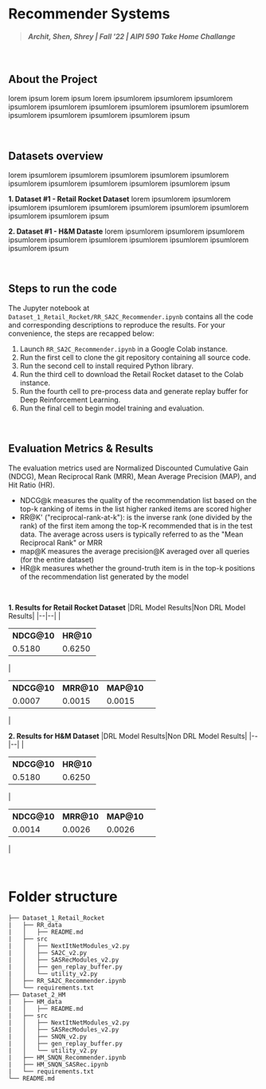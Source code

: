 # Recommender Systems
> #### _Archit, Shen, Shrey | Fall '22 | AIPI 590 Take Home Challange_
&nbsp;

## About the Project
lorem ipsum lorem ipsum lorem ipsumlorem ipsumlorem ipsumlorem ipsumlorem ipsumlorem ipsumlorem ipsumlorem ipsumlorem ipsumlorem ipsumlorem ipsumlorem ipsumlorem ipsumlorem ipsum

&nbsp;
## Datasets overview
lorem ipsumlorem ipsumlorem ipsumlorem ipsumlorem ipsumlorem ipsumlorem ipsumlorem ipsumlorem ipsumlorem ipsumlorem ipsum

**1. Dataset #1 - Retail Rocket Dataset**
lorem ipsumlorem ipsumlorem ipsumlorem ipsumlorem ipsumlorem ipsumlorem ipsumlorem ipsumlorem ipsumlorem ipsumlorem ipsum

**2. Dataset #1 - H&M Dataste**
lorem ipsumlorem ipsumlorem ipsumlorem ipsumlorem ipsumlorem ipsumlorem ipsumlorem ipsumlorem ipsumlorem ipsumlorem ipsum

&nbsp;
## Steps to run the code

The Jupyter notebook at  `Dataset_1_Retail_Rocket/RR_SA2C_Recommender.ipynb` contains all the code and corresponding descriptions to reproduce the results. For your convenience, the steps are recapped below:

1. Launch `RR_SA2C_Recommender.ipynb` in a Google Colab instance.
2. Run the first cell to clone the git repository containing all source code.
3. Run the second cell to install required Python library.
4. Run the third cell to download the Retail Rocket dataset to the Colab instance.
5. Run the fourth cell to pre-process data and generate replay buffer for Deep Reinforcement Learning.
6. Run the final cell to begin model training and evaluation.

&nbsp;
## Evaluation Metrics & Results
The evaluation metrics used are Normalized Discounted Cumulative Gain (NDCG), Mean Reciprocal Rank (MRR), Mean Average Precision (MAP), and Hit Ratio (HR).

- NDCG@k measures the quality of the recommendation list based on the top-k ranking of items in the list higher ranked items are scored higher
- RR@K' ("reciprocal-rank-at-k"): is the inverse rank (one divided by the rank) of the first item among the top-K recommended that is in the test data. The average across users is typically referred to as the "Mean Reciprocal Rank" or MRR
- map@K measures the average precision@K averaged over all queries (for the entire dataset)
- HR@k measures whether the ground-truth item is in the top-k positions of the recommendation list generated by the model

&nbsp;

**1. Results for Retail Rocket Dataset**
|DRL Model Results|Non DRL Model Results|
|--|--|
|<table> <tr><th>NDCG@10</th><th>HR@10</th></tr><tr><td>0.5180</td><td>0.6250</td></tr> </table>|<table> <tr><th>NDCG@10</th><th>MRR@10</th><th>MAP@10</th></tr><tr><td>0.0007</td><td>0.0015</td><td>0.0015<td></tr> </table>|

**2. Results for H&M Dataset**
|DRL Model Results|Non DRL Model Results|
|--|--|
|<table> <tr><th>NDCG@10</th><th>HR@10</th></tr><tr><td>0.5180</td><td>0.6250</td></tr> </table>|<table> <tr><th>NDCG@10</th><th>MRR@10</th><th>MAP@10</th></tr><tr><td>0.0014</td><td>0.0026</td><td>0.0026<td></tr> </table>|

&nbsp;
# Folder structure

```
├── Dataset_1_Retail_Rocket
|   ├── RR_data
|   │   ├── README.md
|   ├── src
|   │   ├── NextItNetModules_v2.py
|   │   ├── SA2C_v2.py
|   │   ├── SASRecModules_v2.py
|   │   ├── gen_replay_buffer.py
|   │   └── utility_v2.py
│   ├── RR_SA2C_Recommender.ipynb
│   └── requirements.txt
├── Dataset_2_HM
|   ├── HM_data
|   │   ├── README.md
|   ├── src
|   │   ├── NextItNetModules_v2.py
|   │   ├── SASRecModules_v2.py
|   │   ├── SNQN_v2.py
|   │   ├── gen_replay_buffer.py
|   │   └── utility_v2.py
|   ├── HM_SNQN_Recommender.ipynb
|   ├── HM_SNQN_SASRec.ipynb
|   └── requirements.txt
└── README.md
```